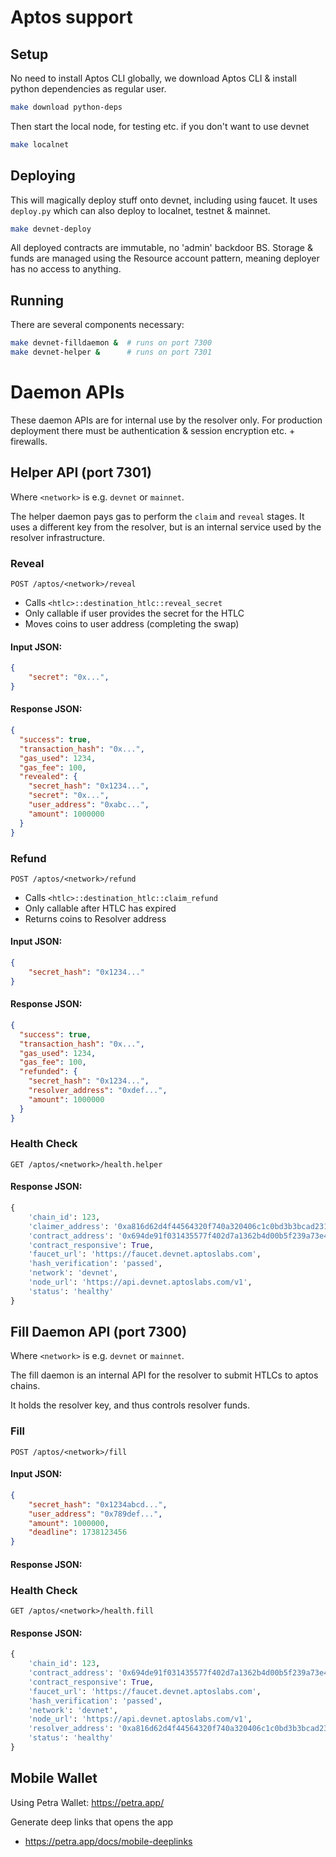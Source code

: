 # Aptos support

## Setup

No need to install Aptos CLI globally, we download Aptos CLI & install python dependencies as regular user.

```bash
make download python-deps
```

Then start the local node, for testing etc. if you don't want to use devnet

```bash
make localnet
```

## Deploying

This will magically deploy stuff onto devnet, including using faucet. It uses `deploy.py` which can also deploy to localnet, testnet & mainnet.

```bash
make devnet-deploy
```

All deployed contracts are immutable, no 'admin' backdoor BS.
Storage & funds are managed using the Resource account pattern, meaning deployer has no access to anything.

## Running

There are several components necessary:

```bash
make devnet-filldaemon &  # runs on port 7300
make devnet-helper &      # runs on port 7301
```

# Daemon APIs

These daemon APIs are for internal use by the resolver only.
For production deployment there must be authentication & session encryption etc. + firewalls.

## Helper API (port 7301)

Where `<network>` is e.g. `devnet` or `mainnet`.

The helper daemon pays gas to perform the `claim` and `reveal` stages.
It uses a different key from the resolver, but is an internal service used by the resolver infrastructure.

### Reveal

`POST /aptos/<network>/reveal`

 * Calls `<htlc>::destination_htlc::reveal_secret`
 * Only callable if user provides the secret for the HTLC
 * Moves coins to user address (completing the swap)

#### Input JSON:

```json
{
    "secret": "0x...",
}
```

#### Response JSON:

```json
{
  "success": true,
  "transaction_hash": "0x...",
  "gas_used": 1234,
  "gas_fee": 100,
  "revealed": {
    "secret_hash": "0x1234...",
    "secret": "0x...", 
    "user_address": "0xabc...",
    "amount": 1000000
  }
}
```

### Refund

`POST /aptos/<network>/refund`

 * Calls `<htlc>::destination_htlc::claim_refund`
 * Only callable after HTLC has expired
 * Returns coins to Resolver address

#### Input JSON:

```json
{
    "secret_hash": "0x1234..."
}
```

#### Response JSON:

```json
{
  "success": true,
  "transaction_hash": "0x...",
  "gas_used": 1234,
  "gas_fee": 100,
  "refunded": {
    "secret_hash": "0x1234...",
    "resolver_address": "0xdef...",
    "amount": 1000000
  }
}
```

### Health Check

`GET /aptos/<network>/health.helper`

#### Response JSON:

```python
{
    'chain_id': 123,
    'claimer_address': '0xa816d62d4f44564320f740a320406c1c0bd3b3bcad231dc833969fce9e35db31',
    'contract_address': '0x694de91f031435577f402d7a1362b4d00b5f239a73e484e5a87e315a53ba06f6',
    'contract_responsive': True,
    'faucet_url': 'https://faucet.devnet.aptoslabs.com',
    'hash_verification': 'passed',
    'network': 'devnet',
    'node_url': 'https://api.devnet.aptoslabs.com/v1',
    'status': 'healthy'
}
```

## Fill Daemon API (port 7300)

Where `<network>` is e.g. `devnet` or `mainnet`.

The fill daemon is an internal API for the resolver to submit HTLCs to aptos chains.

It holds the resolver key, and thus controls resolver funds.

### Fill

`POST /aptos/<network>/fill`

#### Input JSON:

```json
{
    "secret_hash": "0x1234abcd...",
    "user_address": "0x789def...",
    "amount": 1000000,
    "deadline": 1738123456
}
```

#### Response JSON:


### Health Check

`GET /aptos/<network>/health.fill`

#### Response JSON:

```python
{
    'chain_id': 123,
    'contract_address': '0x694de91f031435577f402d7a1362b4d00b5f239a73e484e5a87e315a53ba06f6',
    'contract_responsive': True,
    'faucet_url': 'https://faucet.devnet.aptoslabs.com',
    'hash_verification': 'passed',
    'network': 'devnet',
    'node_url': 'https://api.devnet.aptoslabs.com/v1',
    'resolver_address': '0xa816d62d4f44564320f740a320406c1c0bd3b3bcad231dc833969fce9e35db31', 
    'status': 'healthy'
}
```

## Mobile Wallet

Using Petra Wallet: https://petra.app/

 Generate deep links that opens the app
  - https://petra.app/docs/mobile-deeplinks
